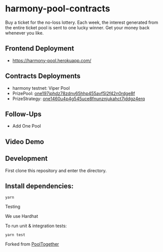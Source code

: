 # harmony-pool-contracts
Buy a ticket for the no-loss lottery. Each week, the interest generated from the entire ticket pool is sent to one lucky winner. Get your money back whenever you like.

## Frontend Deployment
- https://harmony-pool.herokuapp.com/

## Contracts Deployments
- harmony testnet: Viper Pool
- PrizePool: [one197jphdz78zdnv65hhp455avf5l2f42n0rdge8f](https://explorer.testnet.harmony.one/#/address/one197jphdz78zdnv65hhp455avf5l2f42n0rdge8f)
- PrizeStrategy: [one1460u4p4g545uce8fnunznjukahct7jddgz4erq](https://explorer.testnet.harmony.one/#/address/one1460u4p4g545uce8fnunznjukahct7jddgz4erq)

## Follow-Ups
- Add One Pool

## Video Demo


## Development
First clone this repository and enter the directory.

## Install dependencies:

```
yarn
```
Testing

We use Hardhat

To run unit & integration tests:
```
yarn test
```

Forked from [PoolTogether](https://github.com/pooltogether/pooltogether-pool-contracts)
